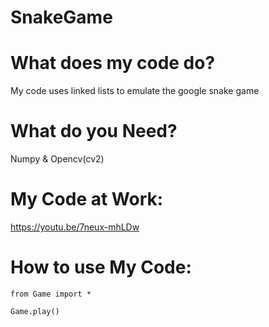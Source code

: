# SnakeGame

# What does my code do?
My code uses linked lists to emulate the google snake game

# What do you Need?
Numpy & Opencv(cv2)

# My Code at Work:
https://youtu.be/7neux-mhLDw

# How to use My Code:
    from Game import *

    Game.play()
